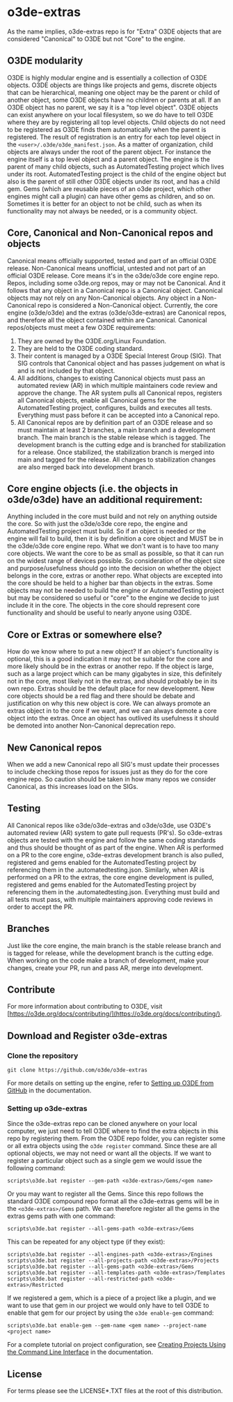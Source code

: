 # o3de-extras
As the name implies, o3de-extras repo is for "Extra" O3DE objects that are considered "Canonical" to O3DE but not "Core" to the engine.

## O3DE modularity
O3DE is highly modular engine and is essentially a collection of O3DE objects.
O3DE objects are things like projects and gems, discrete objects that can be hierarchical, meaning one object may be the parent or child of another object, some O3DE objects have no children or parents at all.
If an O3DE object has no parent, we say it is a "top level object".
O3DE objects can exist anywhere on your local filesystem, so we do have to tell O3DE where they are by registering all top level objects.
Child objects do not need to be registered as O3DE finds them automatically when the parent is registered.
The result of registration is an entry for each top level object in the `<user>/.o3de/o3de_manifest.json`.
As a matter of organization, child objects are always under the root of the parent object.
For instance the engine itself is a top level object and a parent object.
The engine is the parent of many child objects, such as AutomatedTesting project which lives under its root. 
AutomatedTesting project is the child of the engine object but also is the parent of still other O3DE objects under its root, and has a child gem.
Gems (which are reusable pieces of an o3de project, which other engines might call a plugin) can have other gems as children, and so on. 
Sometimes it is better for an object to not be child, such as when its functionality may not always be needed, or is a community object.

## Core, Canonical and Non-Canonical repos and objects
Canonical means officially supported, tested and part of an official O3DE release.
Non-Canonical means unofficial, untested and not part of an official O3DE release.
Core means it's in the o3de/o3de core engine repo.
Repos, including some o3de.org repos, may or may not be Canonical.
And it follows that any object in a Canonical repo is a Canonical object.
Canonical objects may not rely on any Non-Canonical objects.
Any object in a Non-Canonical repo is considered a Non-Canonical object.
Currently, the core engine (o3de/o3de) and the extras (o3de/o3de-extras) are Canonical repos, and therefore all the object contained within are Canonical.
Canonical repos/objects must meet a few O3DE requirements:

1. They are owned by the O3DE.org/Linux Foundation.
2. They are held to the O3DE coding standard.
3. Their content is managed by a O3DE Special Interest Group (SIG).
That SIG controls that Canonical object and has passes judgement on what is and is not included by that object. 
4. All additions, changes to existing Canonical objects must pass an automated review (AR) in which multiple maintainers code review and approve the change.
The AR system pulls all Canonical repos, registers all Canonical objects, enable all Canonical gems for the AutomatedTesting project, configures, builds and executes all tests.
Everything must pass before it can be accepted into a Canonical repo.
5. All Canonical repos are by definition part of an O3DE release and so must maintain at least 2 branches, a main branch and a development branch.
The main branch is the stable release which is tagged.
The development branch is the cutting edge and is branched for stabilization for a release.
Once stabilized, the stabilization branch is merged into main and tagged for the release.
All changes to stabilization changes are also merged back into development branch.

## Core engine objects (i.e. the objects in o3de/o3de) have an additional requirement:
Anything included in the core must build and not rely on anything outside the core.
So with just the o3de/o3de core repo, the engine and AutomatedTesting project must build.
So if an object is needed or the engine will fail to build, then it is by definition a core object and MUST be in the o3de/o3de core engine repo. 
What we don't want is to have too many core objects.
We want the core to be as small as possible, so that it can run on the widest range of devices possible.
So consideration of the object size and purpose/usefulness should go into the decision on whether the object belongs in the core, extras or another repo.
What objects are excepted into the core should be held to a higher bar than objects in the extras.
Some objects may not be needed to build the engine or AutomatedTesting project but may be considered so useful or "core" to the engine we decide to just include it in the core.
The objects in the core should represent core functionality and should be useful to nearly anyone using O3DE.

## Core or Extras or somewhere else?
How do we know where to put a new object? 
If an object's functionality is optional, this is a good indication it may not be suitable for the core and more likely should be in the extras or another repo.
If the object is large, such as a large project which can be many gigabytes in size, this definitely not in the core, most likely not in the extras, and should probably be in its own repo.
Extras should be the default place for new development.
New core objects should be a red flag and there should be debate and justification on why this new object is core.
We can always promote an extras object in to the core if we want, and we can always demote a core object into the extras.
Once an object has outlived its usefulness it should be demoted into another Non-Canonical deprecation repo.

## New Canonical repos
When we add a new Canonical repo all SIG's must update their processes to include checking those repos for issues just as they do for the core engine repo.
So caution should be taken in how many repos we consider Canonical, as this increases load on the SIGs.

## Testing
All Canonical repos like o3de/o3de-extras and o3de/o3de, use O3DE's automated review (AR) system to gate pull requests (PR's).
So o3de-extras objects are tested with the engine and follow the same coding standards and thus should be thought of as part of the engine.
When AR is performed on a PR to the core engine, o3de-extras development branch is also pulled, registered and gems enabled for the AutomatedTesting project by referencing them in the .automatedtesting.json.
Similarly, when AR is performed on a PR to the extras, the core engine development is pulled, registered and gems enabled for the AutomatedTesting project by referencing them in the .automatedtesting.json.
Everything must build and all tests must pass, with multiple maintainers approving code reviews in order to accept the PR.

## Branches
Just like the core engine, the main branch is the stable release branch and is tagged for release, while the development branch is the cutting edge.
When working on the code make a branch of development, make your changes, create your PR, run and pass AR, merge into development.

## Contribute
For more information about contributing to O3DE, visit [https://o3de.org/docs/contributing/](https://o3de.org/docs/contributing/).

## Download and Register o3de-extras

### Clone the repository 

```shell
git clone https://github.com/o3de/o3de-extras
```

For more details on setting up the engine, refer to [Setting up O3DE from GitHub](https://o3de.org/docs/welcome-guide/setup/setup-from-github/) in the documentation.

### Setting up o3de-extras

Since the o3de-extras repo can be cloned anywhere on your local computer, we just need to tell O3DE where to find the extra objects in this repo by registering them.
From the O3DE repo folder, you can register some or all extra objects using the `o3de register` command.
Since these are all optional objects, we may not need or want all the objects.
If we want to register a particular object such as a single gem we would issue the following command:
```
scripts\o3de.bat register --gem-path <o3de-extras>/Gems/<gem name>
```
Or you may want to register all the Gems.
Since this repo follows the standard O3DE compound repo format all the o3de-extras gems will be in the `<o3de-extras>/Gems` path.
We can therefore register all the gems in the extras gems path with one command:
```
scripts\o3de.bat register --all-gems-path <o3de-extras>/Gems
```
This can be repeated for any object type (if they exist):
```
scripts\o3de.bat register --all-engines-path <o3de-extras>/Engines
scripts\o3de.bat register --all-projects-path <o3de-extras>/Projects
scripts\o3de.bat register --all-gems-path <o3de-extras>/Gems
scripts\o3de.bat register --all-templates-path <o3de-extras>/Templates
scripts\o3de.bat register --all-restricted-path <o3de-extras>/Restricted
```
If we registered a gem, which is a piece of a project like a plugin, and we want to use that gem in our project we would only have to tell O3DE to enable that gem for our project by using the `o3de enable-gem` command:
```
scripts\o3de.bat enable-gem --gem-name <gem name> --project-name <project name>
```

For a complete tutorial on project configuration, see [Creating Projects Using the Command Line Interface](https://o3de.org/docs/welcome-guide/create/creating-projects-using-cli/) in the documentation.

## License

For terms please see the LICENSE*.TXT files at the root of this distribution.
